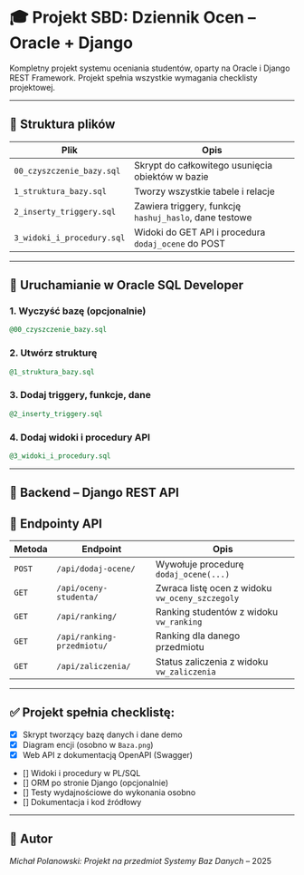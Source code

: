 # 🎓 Projekt SBD: Dziennik Ocen – Oracle + Django

Kompletny projekt systemu oceniania studentów, oparty na Oracle i Django REST Framework. Projekt spełnia wszystkie wymagania checklisty projektowej.

---

## 📁 Struktura plików

| Plik                          | Opis |
|-------------------------------|------|
| `00_czyszczenie_bazy.sql`     | Skrypt do całkowitego usunięcia obiektów w bazie |
| `1_struktura_bazy.sql`        | Tworzy wszystkie tabele i relacje |
| `2_inserty_triggery.sql`      | Zawiera triggery, funkcję `hashuj_haslo`, dane testowe |
| `3_widoki_i_procedury.sql`    | Widoki do GET API i procedura `dodaj_ocene` do POST |

---

## 🧪 Uruchamianie w Oracle SQL Developer

### 1. Wyczyść bazę (opcjonalnie)

```sql
@00_czyszczenie_bazy.sql
```

### 2. Utwórz strukturę

```sql
@1_struktura_bazy.sql
```

### 3. Dodaj triggery, funkcje, dane

```sql
@2_inserty_triggery.sql
```

### 4. Dodaj widoki i procedury API

```sql
@3_widoki_i_procedury.sql
```

---

## 🚀 Backend – Django REST API

## 🔌 Endpointy API

| Metoda | Endpoint                  | Opis |
|--------|---------------------------|------|
| `POST` | `/api/dodaj-ocene/`       | Wywołuje procedurę `dodaj_ocene(...)` |
| `GET`  | `/api/oceny-studenta/`    | Zwraca listę ocen z widoku `vw_oceny_szczegoly` |
| `GET`  | `/api/ranking/`           | Ranking studentów z widoku `vw_ranking` |
| `GET`  | `/api/ranking-przedmiotu/`| Ranking dla danego przedmiotu |
| `GET`  | `/api/zaliczenia/`        | Status zaliczenia z widoku `vw_zaliczenia` |

---

## ✅ Projekt spełnia checklistę:
- [x] Skrypt tworzący bazę danych i dane demo
- [x] Diagram encji (osobno w `Baza.png`)
- [x] Web API z dokumentacją OpenAPI (Swagger)
- [] Widoki i procedury w PL/SQL
- [] ORM po stronie Django (opcjonalnie)
- [] Testy wydajnościowe do wykonania osobno
- [] Dokumentacja i kod źródłowy

---

## 👤 Autor
*Michał Polanowski:*
*Projekt na przedmiot Systemy Baz Danych* – 2025